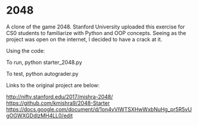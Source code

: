 # 2048
A clone of the game 2048.  Stanford University uploaded this exercise for CS0 students to familiarize with Python and OOP concepts.  Seeing as the project was open on the internet, I decided to have a crack at it.

Using the code:

To run, python starter_2048.py

To test, python autograder.py 	

Links to the original project are below:

http://nifty.stanford.edu/2017/mishra-2048/    
https://github.com/kmishra9/2048-Starter
https://docs.google.com/document/d/1on4vVIWTSXHwWxbNuHg_pr5R5vUgOGWXGDdlzMH4LL0/edit
